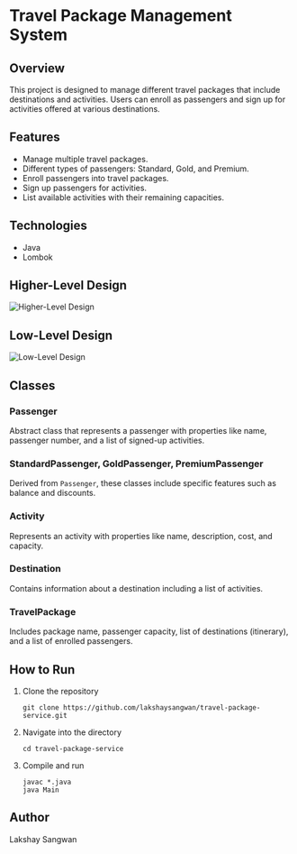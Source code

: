 # Travel Package Management System

## Overview

This project is designed to manage different travel packages that include destinations and activities. Users can enroll
as passengers and sign up for activities offered at various destinations.

## Features

- Manage multiple travel packages.
- Different types of passengers: Standard, Gold, and Premium.
- Enroll passengers into travel packages.
- Sign up passengers for activities.
- List available activities with their remaining capacities.

## Technologies

- Java
- Lombok

## Higher-Level Design

![Higher-Level Design](https://imgur.com/UyJexlt.jpg)

## Low-Level Design

![Low-Level Design](https://i.imgur.com/4Fdhjfy.jpg)

## Classes

### Passenger

Abstract class that represents a passenger with properties like name, passenger number, and a list of signed-up
activities.

### StandardPassenger, GoldPassenger, PremiumPassenger

Derived from `Passenger`, these classes include specific features such as balance and discounts.

### Activity

Represents an activity with properties like name, description, cost, and capacity.

### Destination

Contains information about a destination including a list of activities.

### TravelPackage

Includes package name, passenger capacity, list of destinations (itinerary), and a list of enrolled passengers.

## How to Run

1. Clone the repository
   ```
   git clone https://github.com/lakshaysangwan/travel-package-service.git
   ```
2. Navigate into the directory
   ```
   cd travel-package-service
   ```
3. Compile and run
   ```
   javac *.java
   java Main
   ```

## Author

Lakshay Sangwan
